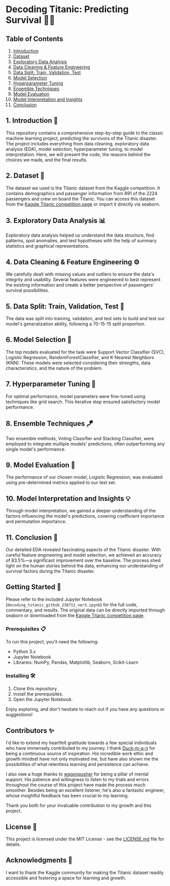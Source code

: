 # Decoding Titanic: Predicting Survival 🚢⚓

## Table of Contents
1. [Introduction](#Introduction)
2. [Dataset](#Dataset)
3. [Exploratory Data Analysis](#Exploratory-Data-Analysis)
4. [Data Cleaning & Feature Engineering](#Data-Cleaning-&-Feature-Engineering)
5. [Data Split: Train, Validation, Test](#Data-Split)
6. [Model Selection](#Model-Selection)
7. [Hyperparameter Tuning](#Hyperparameter-Tuning)
8. [Ensemble Techniques](#Ensemble-Techniques)
9. [Model Evaluation](#Model-Evaluation)
10. [Model Interpretation and Insights](#Model-Interpretation-and-Insights)
11. [Conclusion](#Conclusion)

<a name="Introduction"></a>
## 1. Introduction 🌟
This repository contains a comprehensive step-by-step guide to the classic machine learning project, predicting the survivors of the Titanic disaster. The project includes everything from data cleaning, exploratory data analysis (EDA), model selection, hyperparameter tuning, to model interpretation. Here, we will present the code, the reasons behind the choices we made, and the final results.

<a name="Dataset"></a>
## 2. Dataset 📁
The dataset we used is the Titanic dataset from the Kaggle competition. It contains demographics and passenger information from 891 of the 2224 passengers and crew on board the Titanic. You can access this dataset from the [Kaggle Titanic competition page](https://www.kaggle.com/competitions/titanic/data) or import it directly via seaborn.

<a name="Exploratory-Data-Analysis"></a>
## 3. Exploratory Data Analysis 📊
Exploratory data analysis helped us understand the data structure, find patterns, spot anomalies, and test hypotheses with the help of summary statistics and graphical representations.

<a name="Data-Cleaning-&-Feature-Engineering"></a>
## 4. Data Cleaning & Feature Engineering ⚙️
We carefully dealt with missing values and outliers to ensure the data's integrity and usability. Several features were engineered to best represent the existing information and create a better perspective of passengers' survival possibilities.

<a name="Data-Split"></a>
## 5. Data Split: Train, Validation, Test 🧪
The data was split into training, validation, and test sets to build and test our model's generalization ability, following a 70-15-15 split proportion.

<a name="Model-Selection"></a>
## 6. Model Selection 🤖
The top models evaluated for the task were Support Vector Classifier (SVC), Logistic Regression, RandomForestClassifier, and K-Nearest Neighbors (KNN). These models were selected considering their strengths, data characteristics, and the nature of the problem.

<a name="Hyperparameter-Tuning"></a>
## 7. Hyperparameter Tuning 🔧
For optimal performance, model parameters were fine-tuned using techniques like grid search. This iterative step ensured satisfactory model performance.

<a name="Ensemble-Techniques"></a>
## 8. Ensemble Techniques 🪁
Two ensemble methods, Voting Classifier and Stacking Classifier, were employed to integrate multiple models' predictions, often outperforming any single model's performance.

<a name="Model-Evaluation"></a>
## 9. Model Evaluation 🎯
The performance of our chosen model, Logistic Regression, was evaluated using pre-determined metrics applied to our test set.

<a name="Model-Interpretation-and-Insights"></a>
## 10. Model Interpretation and Insights 💡
Through model interpretation, we gained a deeper understanding of the factors influencing the model's predictions, covering coefficient importance and permutation importance. 

<a name="Conclusion"></a>
## 11. Conclusion 🎉
Our detailed EDA revealed fascinating aspects of the Titanic disaster. With careful feature engineering and model selection, we achieved an accuracy of 83.5%—a significant improvement over the baseline. The process shed light on the human stories behind the data, enhancing our understanding of survival factors during the Titanic disaster.

## Getting Started 🏁
Please refer to the included Jupyter Notebook (`decoding_titanic_github_230711_ver3.ipynb`) for the full code, commentary, and results. The original data can be directly imported through seaborn or downloaded from the [Kaggle Titanic competition page](https://www.kaggle.com/competitions/titanic/data).

### Prerequisites 📋
To run this project, you'll need the following:
- Python 3.x
- Jupyter Notebook
- Libraries: NumPy, Pandas, Matplotlib, Seaborn, Scikit-Learn

### Installing 🛠️
1. Clone this repository.
2. Install the prerequisites.
3. Open the Jupyter Notebook.

Enjoy exploring, and don't hesitate to reach out if you have any questions or suggestions!

## Contributors ✨
I'd like to extend my heartfelt gratitude towards a few special individuals who have immensely contributed to my journey. I thank [Duck-m-a-n](https://github.com/Duck-m-a-n) for being a continuous source of inspiration. His incredible work ethic and growth mindset have not only motivated me, but have also shown me the possibilities of what relentless learning and persistence can achieve.

I also owe a huge thanks to [wagonpusher](https://github.com/wagonpusher) for being a pillar of mental support. His patience and willingness to listen to my trials and errors throughout the course of this project have made the process much smoother. Besides being an excellent listener, he's also a fantastic engineer, whose insightful feedback has been crucial to my learning.

Thank you both for your invaluable contribution to my growth and this project.

## License 📄
This project is licensed under the MIT License - see the [LICENSE.md](https://github.com/FutureGoose/decoding_titanic/blob/main/LICENSE) file for details.

## Acknowledgments 🙏
I want to thank the Kaggle community for making the Titanic dataset readily accessible and fostering a space for learning and growth.
